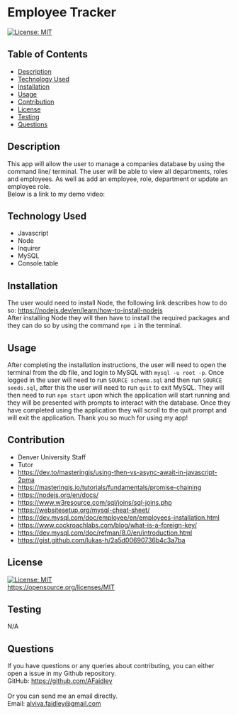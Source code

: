 # Employee Tracker
[![License: MIT](https://img.shields.io/badge/License-MIT-yellow.svg)](https://opensource.org/licenses/MIT)
## Table of Contents
* [Description](#description)
* [Technology Used](#technology-used)
* [Installation](#installation)
* [Usage](#usage)
* [Contribution](#contribution)
* [License](#license)
* [Testing](#testing)
* [Questions](#questions)
## Description
This app will allow the user to manage a companies database by using the command line/ terminal. The user will be able to view all departments, roles and employees. As well as add an employee, role, department or update an employee role.
<br>
Below is a link to my demo video:
<br>


## Technology Used
- Javascript
- Node
- Inquirer
- MySQL
- Console.table
## Installation
The user would need to install Node, the following link describes how to do so: https://nodejs.dev/en/learn/how-to-install-nodejs <br> After installing Node they will then have to install the required packages and they can do so by using the command `npm i` in the terminal.
## Usage
After completing the installation instructions, the user will need to open the terminal from the db file, and login to MySQL with `mysql -u root -p`. Once logged in the user will need to run `SOURCE schema.sql` and then run `SOURCE seeds.sql`, after this the user will need to run `quit` to exit MySQL. They will then need to run `npm start` upon which the application will start running and they will be presented with prompts to interact with the database. Once they have completed using the application they will scroll to the quit prompt and will exit the application.
Thank you so much for using my app!
## Contribution
- Denver University Staff
- Tutor
- https://dev.to/masteringjs/using-then-vs-async-await-in-javascript-2pma
- https://masteringjs.io/tutorials/fundamentals/promise-chaining
- https://nodejs.org/en/docs/
- https://www.w3resource.com/sql/joins/sql-joins.php
- https://websitesetup.org/mysql-cheat-sheet/
- https://dev.mysql.com/doc/employee/en/employees-installation.html
- https://www.cockroachlabs.com/blog/what-is-a-foreign-key/
- https://dev.mysql.com/doc/refman/8.0/en/introduction.html
- https://gist.github.com/lukas-h/2a5d00690736b4c3a7ba

## License
[![License: MIT](https://img.shields.io/badge/License-MIT-yellow.svg)](https://opensource.org/licenses/MIT)
<br>
https://opensource.org/licenses/MIT

## Testing
N/A

## Questions
If you have questions or any queries about contributing, you can either open a issue in my Github repository. <br>
GitHub: <https://github.com/AFaidley> <br>
<br>
Or you can send me an email directly. <br>
Email: <alviva.faidley@gmail.com>